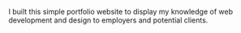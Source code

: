 I built this simple portfolio website to display my knowledge of web development and design to employers and potential clients.
